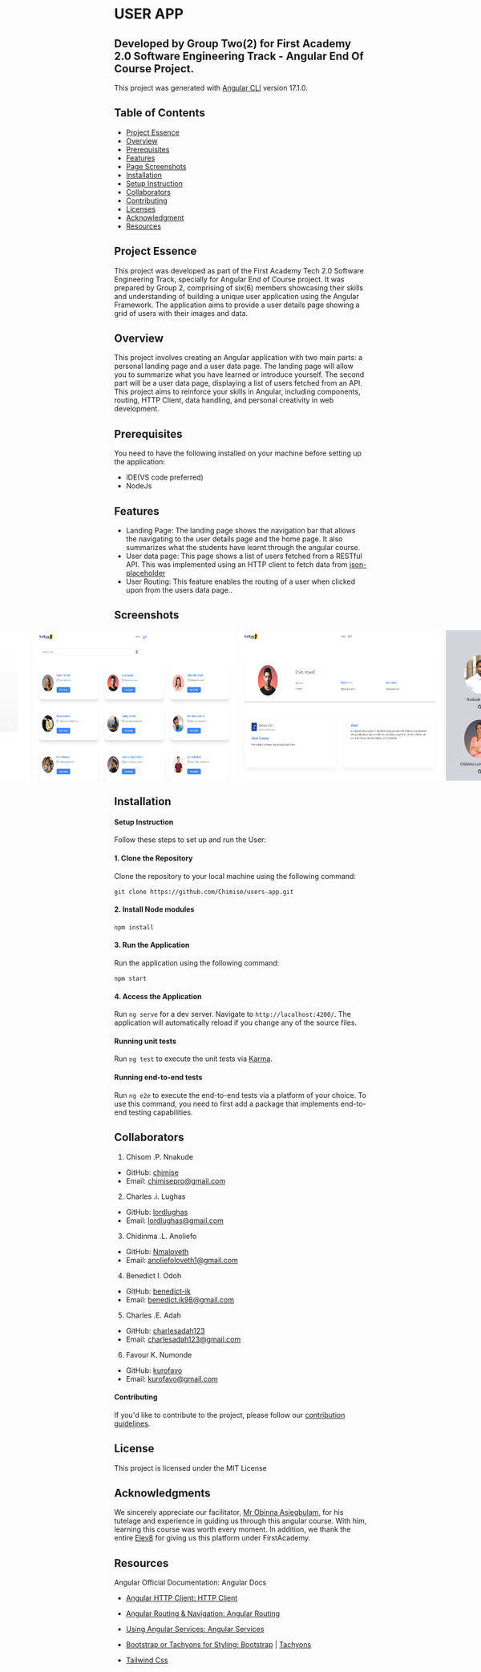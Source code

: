 #  USER APP
## Developed by Group Two(2) for First Academy 2.0 Software Engineering Track - Angular End Of Course Project. 
This project was generated with [Angular CLI](https://github.com/angular/angular-cli) version 17.1.0.

## Table of Contents
* [Project Essence](#project-essence)
* [Overview](#overview)
* [Prerequisites](#prerequisites)
* [Features](#features)
* [Page Screenshots](screenshots)
* [Installation](#installation)
* [Setup Instruction](#setup-instruction)
* [Collaborators](#collaborators)
* [Contributing](#contributing)
* [Licenses](#license)
* [Acknowledgment](#acknowledgments)
* [Resources](#resources)

## Project Essence
This project was developed as part of the First Academy Tech 2.0 Software Engineering Track, specially for Angular End of Course project. It was prepared by Group 2, comprising of six(6) members showcasing their skills and understanding of building a unique user application using the Angular Framework. The application aims to provide a user details page showing a grid of users with their images and data.

## Overview
This project involves creating an Angular application with two main parts: a personal
landing page and a user data page. The landing page will allow you to summarize what
you have learned or introduce yourself. The second part will be a user data page,
displaying a list of users fetched from an API. This project aims to reinforce your skills
in Angular, including components, routing, HTTP Client, data handling, and personal
creativity in web development.


## Prerequisites
You need to have the following installed on your machine before setting up the application:
* IDE(VS code preferred)
* NodeJs

## Features
- Landing Page: The landing page shows the navigation bar that allows the navigating to the user details page and the home page. It also summarizes what the students have learnt through the angular course.
- User data page: This page shows a list of users fetched from a RESTful API. This was implemented using an HTTP client to fetch data from [json-placeholder](https://jsonplaceholder.typicode.com/users)
- User Routing: This feature enables the routing of a user when clicked upon from the users data page..

## Screenshots
<div style="display: flex; justify-content: center;">
    <img src="src/assets/img/homepage.png" alt="landing-page" style="width: 400px; height: 300px; margin-right: 10px;">
    <img src="src/assets/img/user-details.png" alt="users-page" style="width: 400px; height: 300px; margin-right: 10px;">
    <img src="src/assets/img/user-view.png" alt="user" style="width: 400px; height: 300px; margin-right: 10px;"> 
    <img src="src/assets/img/team-image.png" alt="user" style="width: 400px; height: 300px; margin-right: 10px;"> 
</div>

## Installation
#### Setup Instruction
Follow these steps to set up and run the User:

#### 1. Clone the Repository
Clone the repository to your local machine using the following command:
```
git clone https://github.com/Chimise/users-app.git
```
#### 2. Install Node modules
```
npm install
```

#### 3. Run the Application
Run the application using the following command:
```
npm start
```

#### 4. Access the Application
Run `ng serve` for a dev server. Navigate to `http://localhost:4200/`. The application will automatically reload if you change any of the source files.

#### Running unit tests

Run `ng test` to execute the unit tests via [Karma](https://karma-runner.github.io).

#### Running end-to-end tests

Run `ng e2e` to execute the end-to-end tests via a platform of your choice. To use this command, you need to first add a package that implements end-to-end testing capabilities.


## Collaborators
1. Chisom .P. Nnakude
- GitHub: [chimise](https://github.com/chimise)
- Email: chimisepro@gmail.com

2. Charles .i. Lughas
- GitHub: [lordlughas](https://github.com/lordlughas)
- Email: lordlughas@gmail.com

3. Chidinma .L. Anoliefo
- GitHub: [Nmaloveth](https://github.com/nmaloveth)
- Email: anoliefoloveth1@gmail.com

4. Benedict I. Odoh
- GitHub: [benedict-ik](https://github.com/benedict-ik)
- Email: benedict.ik98@gmail.com

5. Charles .E. Adah
- GitHub: [charlesadah123](https://github.com/charlesadah123)
- Email: charlesadah123@gmail.com

6. Favour K. Numonde
- GitHub: [kurofavo](https://github.com/kurofavo)
- Email: kurofavo@gmail.com

#### Contributing
If you'd like to contribute to the project, please follow our [contribution guidelines](https://github.com/chimise/users-app.git).

## License
This project is licensed under the MIT License

## Acknowledgments
We sincerely appreciate our facilitator, [Mr Obinna Asiegbulam](https://github.com/andercelsius), for his tutelage and experience in guiding us through this angular course. With him, learning this course was worth every moment. In addition, we thank the entire [Elev8](https://elev8.com) for giving us this platform under FirstAcademy.

## Resources
Angular Official Documentation: Angular Docs
- [Angular HTTP Client: HTTP Client](https://angular.dev/overview)
- [Angular Routing & Navigation: Angular Routing](https://angular.dev/guide/http)
- [Using Angular Services: Angular Services](https://angular.dev/guide/router-tutorial)
- [Bootstrap or Tachyons for Styling: Bootstrap](https://getboostrap.com) | [Tachyons](https://tachyons.io)

- [Tailwind Css](https://tailwindcss.com/docs/)
